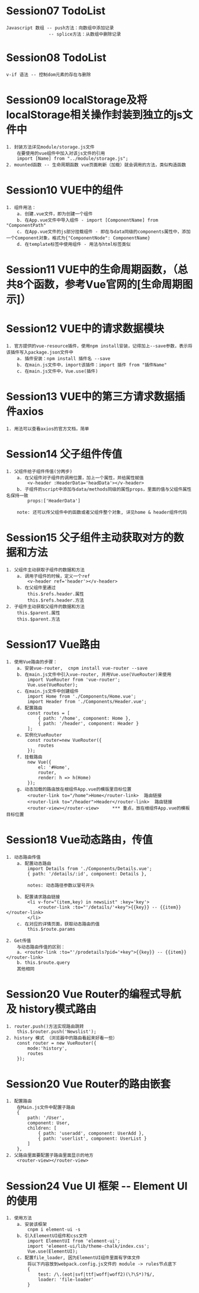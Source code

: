 # Session07 TodoList
    Javascript 数组 -- push方法：向数组中添加记录
                    -- splice方法：从数组中删除记录


# Session08 TodoList
    v-if 语法 -- 控制dom元素的存在与删除

# Session09 localStorage及将localStorage相关操作封装到独立的js文件中
    1. 封装方法详见module/storage.js文件
        在要使用的vue组件中加入对该js文件的引用
        import [Name] from "../module/storage.js";
    2. mounted函数 -- 生命周期函数 vue页面刷新（加载）就会调用的方法，类似构造函数


# Session10 VUE中的组件
    1. 组件用法：
        a. 创建.vue文件，即为创建一个组件
        b. 在App.vue文件中导入组件 - import [ComponentName] from "ComponentPath"
        c. 在App.vue文件的js部分挂载组件 - 即在与data同级的components属性中，添加一个Component对象，格式为{"ComponentNode": ComponentName}
        d. 在template标签中使用组件 - 用法与html标签类似

# Session11 VUE中的生命周期函数，（总共8个函数，参考Vue官网的[生命周期图示]）
    

# Session12 VUE中的请求数据模块
    1. 官方提供的vue-resource插件，使用npm install安装，记得加上--save参数，表示将该插件写入package.json文件中
        a. 插件安装：npm install 插件名 --save
        b. 在main.js文件中，import该插件：import 插件 from "插件Name"
        c. 在main.js文件中，Vue.use(插件)

# Session13 VUE中的第三方请求数据插件axios
    1. 用法可以查看axios的官方文档，简单

# Session14 父子组件传值
    1. 父组件给子组件传值(分两步)
        a. 在父组件对子组件的调用位置，加上一个属性，并给属性赋值
            <v-header :HeaderData='headData'></v-header>
        b. 子组件的script中添加与data/methods同级的属性props，里面的值与父组件属性名保持一致
            props:['HeaderData']
        
        note: 还可以传父组件中的函数或者父组件整个对象, 详见home & header组件代码

# Session15 父子组件主动获取对方的数据和方法
    1. 父组件主动获取子组件的数据和方法
        a. 调用子组件的时候，定义一个ref
            <v-header ref='header'></v-header>
        b. 在父组件里通过
            this.$refs.header.属性
            this.$refs.header.方法
    2. 子组件主动获取父组件的数据和方法
        this.$parent.属性
        this.$parent.方法

# Session17 Vue路由
    1. 使用Vue路由的步骤：
        a. 安装vue-router,  cnpm install vue-router --save
        b. 在main.js文件中引入vue-router, 并用Vue.use(VueRouter)来使用
            import VueRouter from 'vue-router';
            Vue.use(VueRouter);
        c. 在main.js文件中创建组件
            import Home from './Components/Home.vue';
            import Header from './Components/Header.vue';
        d. 配置路由
            const routes = [
                { path: '/home', component: Home },
                { path: '/header', component: Header }
            ];
        e. 实例化VueRouter
            const router=new VueRouter({
                routes
            });
        f. 挂载路由
            new Vue({
                el: '#Home',
                router,
                render: h => h(Home)
            });
        g. 动态加载的路由放在根组件App.vue的模版里目标位置
            <router-link to="/home">Home</router-link>  路由链接
            <router-link to="/header">Header</router-link>  路由链接
            <router-view></router-view>     *** 重点，放在根组件App.vue的模板目标位置


# Session18 Vue动态路由，传值
    1. 动态路由传值
        a. 配置动态路由
            import Details from './Components/Details.vue';
            { path: '/details/:id', component: Details },

            notes: 动态路径参数以冒号开头

        b. 配置请求路由链接
            <li v-for="(item,key) in newsList" :key='key'>
                <router-link :to="'/details/'+key">{{key}} -- {{item}}</router-link>
            </li>
        c. 在对应的详情页面，获取动态路由的值
            this.$route.params

    2. Get传值
        与动态路由传值的区别：
        a. <router-link :to="'/prodetails?pid='+key">{{key}} -- {{item}}</router-link>
        b. this.$route.query
        其他相同

# Session20 Vue Router的编程式导航 及 history模式路由
    1. router.push()方法实现路由跳转
        this.$router.push('Newslist');
    2. history 模式 （浏览器中的路由看起来好看一些）
        const router = new VueRouter({
            mode:'history',
            routes
        });

# Session20 Vue Router的路由嵌套
    1. 配置路由
        在Main.js文件中配置子路由
        { 
            path: '/User', 
            component: User,
            children: [
                { path: 'useradd', component: UserAdd },
                { path: 'userlist', component: UserList }
            ]
        },
    2. 父路由里面要配置子路由里面显示的地方
        <router-view></router-view>
    


# Session24 Vue UI 框架 -- Element UI的使用
    1. 使用方法
        a. 安装该框架
            cnpm i element-ui -s
        b. 引入ElementUI组件和css文件
            import ElementUI from 'element-ui';
            import 'element-ui/lib/theme-chalk/index.css';
            Vue.use(ElementUI);
        c. 配置file_loader, 因为ElementUI组件里面有字体文件
            将以下内容放到webpack.config.js文件的 module -> rules节点底下
            {
                test: /\.(eot|svf|ttf|woff|woff2)(\?\S*)?$/,
                loader: 'file-loader'
            }
